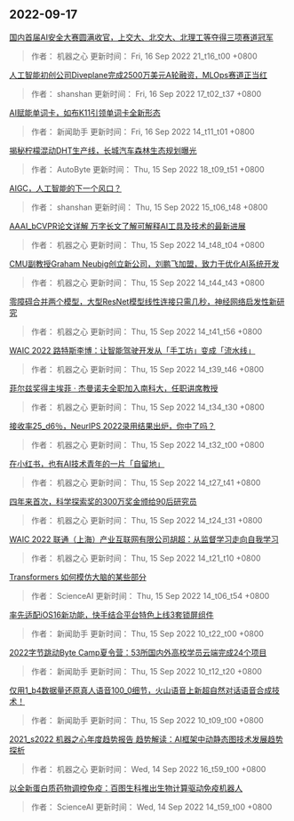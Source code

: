 
## 2022-09-17

 [国内首届AI安全大赛圆满收官，上交大、北交大、北理工等夺得三项赛道冠军](https://www.jiqizhixin.com/articles/2022-09-16-5)

> 作者： 机器之心  更新时间： Fri, 16 Sep 2022 21_t16_t00 +0800

 [人工智能初创公司Diveplane完成2500万美元A轮融资，MLOps赛道正当红](https://www.jiqizhixin.com/articles/2022-09-16-4)

> 作者： shanshan  更新时间： Fri, 16 Sep 2022 17_t02_t37 +0800

 [AI赋能单词卡，如布K11引领单词卡全新形态](https://www.jiqizhixin.com/articles/2022-09-16-3)

> 作者： 新闻助手  更新时间： Fri, 16 Sep 2022 14_t11_t01 +0800

 [揭秘柠檬混动DHT生产线，长城汽车森林生态规划曝光](https://www.jiqizhixin.com/articles/2022-09-15-17)

> 作者： AutoByte  更新时间： Thu, 15 Sep 2022 18_t09_t51 +0800

 [AIGC，人工智能的下一个风口？](https://www.jiqizhixin.com/articles/2022-09-15-16)

> 作者： shanshan  更新时间： Thu, 15 Sep 2022 15_t06_t48 +0800

 [AAAI_bCVPR论文详解   万字长文了解可解释AI工具及技术的最新进展](https://www.jiqizhixin.com/articles/2022-09-15-14)

> 作者： 机器之心  更新时间： Thu, 15 Sep 2022 14_t48_t04 +0800

 [CMU副教授Graham Neubig创立新公司，刘鹏飞加盟，致力于优化AI系统开发](https://www.jiqizhixin.com/articles/2022-09-15-13)

> 作者： 机器之心  更新时间： Thu, 15 Sep 2022 14_t44_t43 +0800

 [零障碍合并两个模型，大型ResNet模型线性连接只需几秒，神经网络启发性新研究](https://www.jiqizhixin.com/articles/2022-09-15-12)

> 作者： 机器之心  更新时间： Thu, 15 Sep 2022 14_t41_t56 +0800

 [WAIC 2022   路特斯李博：让智能驾驶开发从「手工坊」变成「流水线」](https://www.jiqizhixin.com/articles/2022-09-15-11)

> 作者： 机器之心  更新时间： Thu, 15 Sep 2022 14_t39_t46 +0800

 [菲尔兹奖得主埃菲 · 杰曼诺夫全职加入南科大，任职讲席教授](https://www.jiqizhixin.com/articles/2022-09-15-10)

> 作者： 机器之心  更新时间： Thu, 15 Sep 2022 14_t34_t30 +0800

 [接收率25_d6％，NeurIPS 2022录用结果出炉，你中了吗？](https://www.jiqizhixin.com/articles/2022-09-15-9)

> 作者： 机器之心  更新时间： Thu, 15 Sep 2022 14_t32_t00 +0800

 [在小红书，也有AI技术青年的一片「自留地」](https://www.jiqizhixin.com/articles/2022-09-15-8)

> 作者： 机器之心  更新时间： Thu, 15 Sep 2022 14_t27_t41 +0800

 [四年来首次，科学探索奖的300万奖金颁给90后研究员](https://www.jiqizhixin.com/articles/2022-09-15-7)

> 作者： 机器之心  更新时间： Thu, 15 Sep 2022 14_t24_t31 +0800

 [WAIC 2022   联通（上海）产业互联网有限公司胡超：从监督学习走向自我学习](https://www.jiqizhixin.com/articles/2022-09-15-6)

> 作者： 机器之心  更新时间： Thu, 15 Sep 2022 14_t21_t10 +0800

 [Transformers 如何模仿大脑的某些部分](https://www.jiqizhixin.com/articles/2022-09-15-5)

> 作者： ScienceAI  更新时间： Thu, 15 Sep 2022 14_t06_t54 +0800

 [率先适配iOS16新功能，快手结合平台特色上线3套锁屏组件](https://www.jiqizhixin.com/articles/2022-09-15-3)

> 作者： 新闻助手  更新时间： Thu, 15 Sep 2022 10_t22_t00 +0800

 [2022字节跳动Byte Camp夏令营：53所国内外高校学员云端完成24个项目](https://www.jiqizhixin.com/articles/2022-09-15-2)

> 作者： 新闻助手  更新时间： Thu, 15 Sep 2022 10_t12_t20 +0800

 [仅用1_b4数据量还原真人语音100_0细节，火山语音上新超自然对话语音合成技术！](https://www.jiqizhixin.com/articles/2022-09-15)

> 作者： 新闻助手  更新时间： Thu, 15 Sep 2022 10_t09_t00 +0800

 [2021_s2022 机器之心年度趋势报告   趋势解读：AI框架中动静态图技术发展趋势探析](https://www.jiqizhixin.com/articles/2022-09-14-4)

> 作者： 机器之心  更新时间： Wed, 14 Sep 2022 16_t59_t00 +0800

 [以全新蛋白质药物调控免疫：百图生科推出生物计算驱动免疫机器人](https://www.jiqizhixin.com/articles/2022-09-15-15)

> 作者： ScienceAI  更新时间： Wed, 14 Sep 2022 14_t59_t00 +0800
